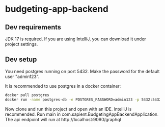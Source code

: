 # budgeting-app-backend

## Dev requirements
JDK 17 is required. If you are using IntelliJ, you can download it under project settings.

## Dev setup
You need postgres running on port 5432.
Make the password for the default user "admin123".

It is recommended to use postgres in a docker container:

```sh
docker pull postgres
docker run -name postgres-db -e POSTGRES_PASSWORD=admin123 -p 5432:5432 -d postgres
```

Now clone and run this project and open with an IDE. IntelliJ is recommended.
Run main in com.sapient.BudgetingAppBackendApplication. The api endpoint will run at http://localhost:9090/graphql
